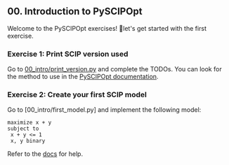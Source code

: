 ## 00. Introduction to PySCIPOpt

Welcome to the PySCIPOpt exercises! 🚀let's get started with the first exercise. 

### Exercise 1: Print SCIP version used
Go to [00_intro/print_version.py](00_intro/print_version.py) and complete the TODOs.
You can look for the method to use in the [PySCIPOpt documentation](https://pyscipopt.readthedocs.io).


### Exercise 2: Create your first SCIP model
Go to [00_intro/first_model.py] and implement the following model:
```
maximize x + y
subject to
 x + y <= 1
 x, y binary
```

Refer to the [docs](https://pyscipopt.readthedocs.io/en/latest/tutorials/model.html#create-a-model-variables-and-constraints) for help.


